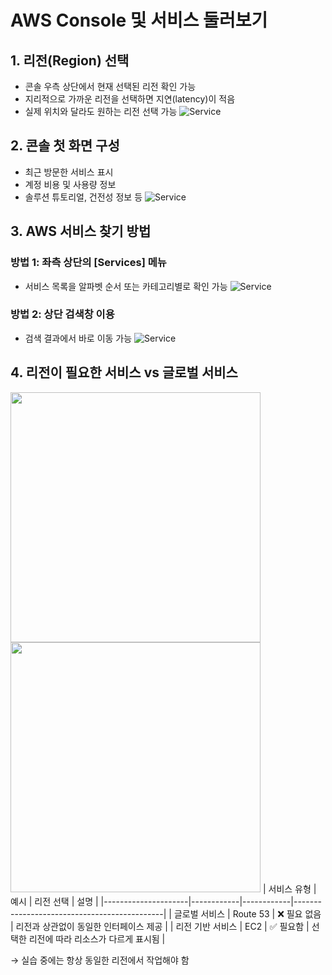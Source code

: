 # AWS Console 및 서비스 둘러보기

## 1. 리전(Region) 선택

- 콘솔 우측 상단에서 현재 선택된 리전 확인 가능
- 지리적으로 가까운 리전을 선택하면 지연(latency)이 적음  
- 실제 위치와 달라도 원하는 리전 선택 가능
![Service](img/lab3_1.jpeg)

## 2. 콘솔 첫 화면 구성

- 최근 방문한 서비스 표시
- 계정 비용 및 사용량 정보
- 솔루션 튜토리얼, 건전성 정보 등
![Service](img/lab3_2.jpeg)

## 3. AWS 서비스 찾기 방법

### 방법 1: 좌측 상단의 [Services] 메뉴
- 서비스 목록을 알파벳 순서 또는 카테고리별로 확인 가능
![Service](img/lab3_3.jpeg)

### 방법 2: 상단 검색창 이용
- 검색 결과에서 바로 이동 가능
![Service](img/lab3_4.jpeg)

## 4. 리전이 필요한 서비스 vs 글로벌 서비스
<img src="img/lab3_5.jpeg" width="400"/><img src="img/lab3_6.jpeg" width="400"/>
| 서비스 유형         | 예시       | 리전 선택 | 설명                                      |
|---------------------|------------|------------|---------------------------------------------|
| 글로벌 서비스        | Route 53   | ❌ 필요 없음 | 리전과 상관없이 동일한 인터페이스 제공        |
| 리전 기반 서비스     | EC2        | ✅ 필요함   | 선택한 리전에 따라 리소스가 다르게 표시됨      |


→ 실습 중에는 항상 동일한 리전에서 작업해야 함

